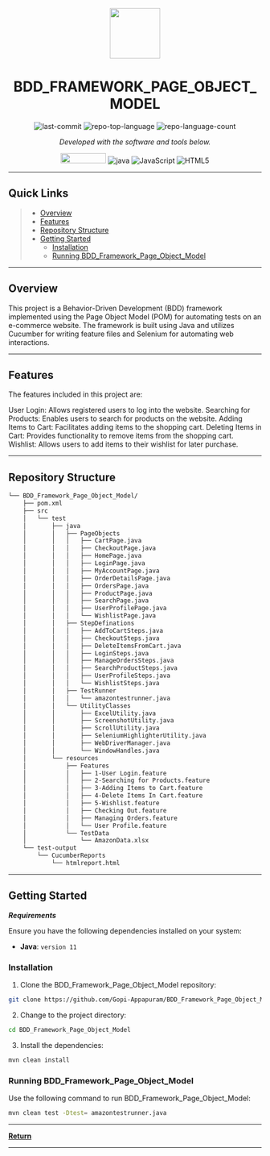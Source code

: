 <p align="center">
  <img src="https://cdn-icons-png.flaticon.com/512/6295/6295417.png" width="100" />
</p>
<p align="center">
    <h1 align="center">BDD_FRAMEWORK_PAGE_OBJECT_MODEL</h1>
</p>

<p align="center">
	<img src="https://img.shields.io/github/last-commit/Gopi-Appapuram/BDD_Framework_Page_Object_Model?style=flat&logo=git&logoColor=white&color=0080ff" alt="last-commit">
	<img src="https://img.shields.io/github/languages/top/Gopi-Appapuram/BDD_Framework_Page_Object_Model?style=flat&color=0080ff" alt="repo-top-language">
	<img src="https://img.shields.io/github/languages/count/Gopi-Appapuram/BDD_Framework_Page_Object_Model?style=flat&color=0080ff" alt="repo-language-count">
<p>
<p align="center">
		<em>Developed with the software and tools below.</em>
</p>
<p align="center">
    <img src="//upload.wikimedia.org/wikipedia/commons/thumb/9/9f/Selenium_logo.svg/120px-Selenium_logo.svg.png" decoding="async" loading="lazy" width="90" height="20" data-file-width="512" data-file-height="125" element-id="118">
	<img src="https://img.shields.io/badge/java-%23ED8B00.svg?style=flat&logo=openjdk&logoColor=white" alt="java">
	<img src="https://img.shields.io/badge/JavaScript-F7DF1E.svg?style=flat&logo=JavaScript&logoColor=black" alt="JavaScript">
	<img src="https://img.shields.io/badge/HTML5-E34F26.svg?style=flat&logo=HTML5&logoColor=white" alt="HTML5">
</p><hr>

##  Quick Links

> - [ Overview](#-overview)
> - [ Features](#-features)
> - [ Repository Structure](#-repository-structure)
> - [ Getting Started](#-getting-started)
>   - [ Installation](#-installation)
>   - [ Running BDD_Framework_Page_Object_Model](#-running-BDD_Framework_Page_Object_Model)

---

##  Overview

This project is a Behavior-Driven Development (BDD) framework implemented using the Page Object Model (POM) for automating tests on an e-commerce website. The framework is built using Java and utilizes Cucumber for writing feature files and Selenium for automating web interactions.


---

##  Features

The features included in this project are:

User Login: Allows registered users to log into the website.
Searching for Products: Enables users to search for products on the website.
Adding Items to Cart: Facilitates adding items to the shopping cart.
Deleting Items in Cart: Provides functionality to remove items from the shopping cart.
Wishlist: Allows users to add items to their wishlist for later purchase.

---

##  Repository Structure

```sh
└── BDD_Framework_Page_Object_Model/
    ├── pom.xml
    ├── src
    │   └── test
    │       ├── java
    │       │   ├── PageObjects
    │       │   │   ├── CartPage.java
    │       │   │   ├── CheckoutPage.java
    │       │   │   ├── HomePage.java
    │       │   │   ├── LoginPage.java
    │       │   │   ├── MyAccountPage.java
    │       │   │   ├── OrderDetailsPage.java
    │       │   │   ├── OrdersPage.java
    │       │   │   ├── ProductPage.java
    │       │   │   ├── SearchPage.java
    │       │   │   ├── UserProfilePage.java
    │       │   │   └── WishlistPage.java
    │       │   ├── StepDefinations
    │       │   │   ├── AddToCartSteps.java
    │       │   │   ├── CheckoutSteps.java
    │       │   │   ├── DeleteItemsFromCart.java
    │       │   │   ├── LoginSteps.java
    │       │   │   ├── ManageOrdersSteps.java
    │       │   │   ├── SearchProductSteps.java
    │       │   │   ├── UserProfileSteps.java
    │       │   │   └── WishlistSteps.java
    │       │   ├── TestRunner
    │       │   │   └── amazontestrunner.java
    │       │   └── UtilityClasses
    │       │       ├── ExcelUtility.java
    │       │       ├── ScreenshotUtility.java
    │       │       ├── ScrollUtility.java
    │       │       ├── SeleniumHighlighterUtility.java
    │       │       ├── WebDriverManager.java
    │       │       └── WindowHandles.java
    │       └── resources
    │           ├── Features
    │           │   ├── 1-User Login.feature
    │           │   ├── 2-Searching for Products.feature
    │           │   ├── 3-Adding Items to Cart.feature
    │           │   ├── 4-Delete Items In Cart.feature
    │           │   ├── 5-Wishlist.feature
    │           │   ├── Checking Out.feature
    │           │   ├── Managing Orders.feature
    │           │   └── User Profile.feature
    │           └── TestData
    │               └── AmazonData.xlsx
    └── test-output
        └── CucumberReports
            └── htmlreport.html
```

---

##  Getting Started

***Requirements***

Ensure you have the following dependencies installed on your system:

* **Java**: `version 11`

###  Installation

1. Clone the BDD_Framework_Page_Object_Model repository:

```sh
git clone https://github.com/Gopi-Appapuram/BDD_Framework_Page_Object_Model
```

2. Change to the project directory:

```sh
cd BDD_Framework_Page_Object_Model
```

3. Install the dependencies:

```sh
mvn clean install
```

###  Running BDD_Framework_Page_Object_Model

Use the following command to run BDD_Framework_Page_Object_Model:

```sh
mvn clean test -Dtest= amazontestrunner.java
```



---

[**Return**](#-quick-links)

---
